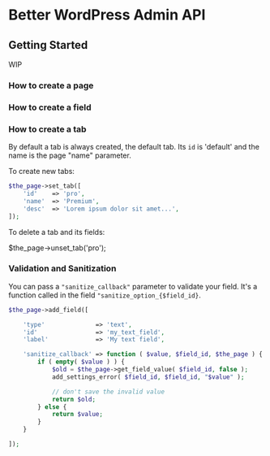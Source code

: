 # Better WordPress Admin API

## Getting Started

WIP

### How to create a page



### How to create a field



### How to create a tab

By default a tab is always created, the default tab. Its `id` is 'default' and the name is the page "name" parameter.

To create new tabs:

```php
$the_page->set_tab([
    'id'    => 'pro',
    'name'  => 'Premium',
    'desc'  => 'Lorem ipsum dolor sit amet...',
]);
```

To delete a tab and its fields:

$the_page->unset_tab('pro');

### Validation and Sanitization

You can pass a `"sanitize_callback"` parameter to validate your field.
It's a function called in the field `"sanitize_option_{$field_id}`.

```php
$the_page->add_field([

    'type'              => 'text',
    'id'                => 'my_text_field',
    'label'             => 'My text field',

    'sanitize_callback' => function ( $value, $field_id, $the_page ) {
        if ( empty( $value ) ) {
            $old = $the_page->get_field_value( $field_id, false );
            add_settings_error( $field_id, $field_id, "$value" );

            // don't save the invalid value
            return $old;
        } else {
            return $value;
        }
    }

]);
```